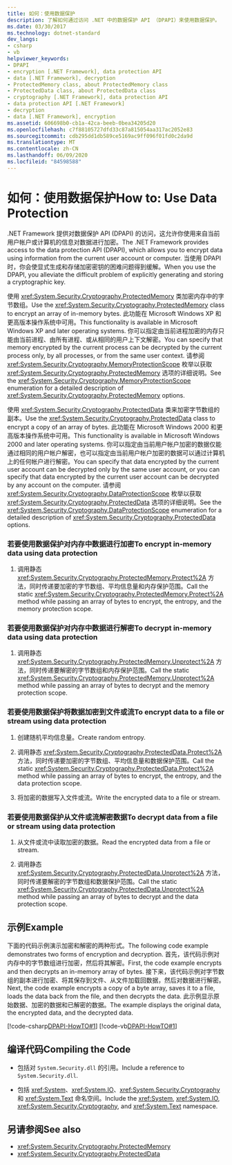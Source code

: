 ```yaml
---
title: 如何：使用数据保护
description: 了解如何通过访问 .NET 中的数据保护 API （DPAPI）来使用数据保护。
ms.date: 03/30/2017
ms.technology: dotnet-standard
dev_langs:
- csharp
- vb
helpviewer_keywords:
- DPAPI
- encryption [.NET Framework], data protection API
- data [.NET Framework], decryption
- ProtectedMemory class, about ProtectedMemory class
- ProtectedData class, about ProtectedData class
- cryptography [.NET Framework], data protection API
- data protection API [.NET Framework]
- decryption
- data [.NET Framework], encryption
ms.assetid: 606698b0-cb1a-42ca-beeb-0bea34205d20
ms.openlocfilehash: c7f88105727dfd33c87a815054aa317ac2052e83
ms.sourcegitcommit: cdb295dd1db589ce5169ac9ff096f01fd0c2da9d
ms.translationtype: MT
ms.contentlocale: zh-CN
ms.lasthandoff: 06/09/2020
ms.locfileid: "84598588"
---
```

# <a name="how-to-use-data-protection"></a><span data-ttu-id="96e30-103">如何：使用数据保护</span><span class="sxs-lookup"><span data-stu-id="96e30-103">How to: Use Data Protection</span></span>
<span data-ttu-id="96e30-104">.NET Framework 提供对数据保护 API (DPAPI) 的访问，这允许你使用来自当前用户帐户或计算机的信息对数据进行加密。</span><span class="sxs-lookup"><span data-stu-id="96e30-104">The .NET Framework provides access to the data protection API (DPAPI), which allows you to encrypt data using information from the current user account or computer.</span></span>  <span data-ttu-id="96e30-105">当使用 DPAPI 时，你会使显式生成和存储加密密钥的困难问题得到缓解。</span><span class="sxs-lookup"><span data-stu-id="96e30-105">When you use the DPAPI, you alleviate the difficult problem of explicitly generating and storing a cryptographic key.</span></span>  
  
 <span data-ttu-id="96e30-106">使用 <xref:System.Security.Cryptography.ProtectedMemory> 类加密内存中的字节数组。</span><span class="sxs-lookup"><span data-stu-id="96e30-106">Use the <xref:System.Security.Cryptography.ProtectedMemory> class to encrypt an array of in-memory bytes.</span></span>  <span data-ttu-id="96e30-107">此功能在 Microsoft Windows XP 和更高版本操作系统中可用。</span><span class="sxs-lookup"><span data-stu-id="96e30-107">This functionality is available in Microsoft Windows XP and later operating systems.</span></span>  <span data-ttu-id="96e30-108">你可以指定由当前进程加密的内存只能由当前进程、由所有进程、或从相同的用户上下文解密。</span><span class="sxs-lookup"><span data-stu-id="96e30-108">You can specify that memory encrypted by the current process can be decrypted by the current process only, by all processes, or from the same user context.</span></span>  <span data-ttu-id="96e30-109">请参阅 <xref:System.Security.Cryptography.MemoryProtectionScope> 枚举以获取 <xref:System.Security.Cryptography.ProtectedMemory> 选项的详细说明。</span><span class="sxs-lookup"><span data-stu-id="96e30-109">See the <xref:System.Security.Cryptography.MemoryProtectionScope> enumeration for a detailed description of <xref:System.Security.Cryptography.ProtectedMemory> options.</span></span>  
  
 <span data-ttu-id="96e30-110">使用 <xref:System.Security.Cryptography.ProtectedData> 类来加密字节数组的副本。</span><span class="sxs-lookup"><span data-stu-id="96e30-110">Use the <xref:System.Security.Cryptography.ProtectedData> class to encrypt a copy of an array of bytes.</span></span> <span data-ttu-id="96e30-111">此功能在 Microsoft Windows 2000 和更高版本操作系统中可用。</span><span class="sxs-lookup"><span data-stu-id="96e30-111">This functionality is available in Microsoft Windows 2000 and later operating systems.</span></span>  <span data-ttu-id="96e30-112">你可以指定由当前用户帐户加密的数据仅能通过相同的用户帐户解密，也可以指定由当前用户帐户加密的数据可以通过计算机上的任何帐户进行解密。</span><span class="sxs-lookup"><span data-stu-id="96e30-112">You can specify that data encrypted by the current user account can be decrypted only by the same user account, or you can specify that data encrypted by the current user account can be decrypted by any account on the computer.</span></span>  <span data-ttu-id="96e30-113">请参阅 <xref:System.Security.Cryptography.DataProtectionScope> 枚举以获取 <xref:System.Security.Cryptography.ProtectedData> 选项的详细说明。</span><span class="sxs-lookup"><span data-stu-id="96e30-113">See the <xref:System.Security.Cryptography.DataProtectionScope> enumeration for a detailed description of <xref:System.Security.Cryptography.ProtectedData> options.</span></span>  
  
### <a name="to-encrypt-in-memory-data-using-data-protection"></a><span data-ttu-id="96e30-114">若要使用数据保护对内存中数据进行加密</span><span class="sxs-lookup"><span data-stu-id="96e30-114">To encrypt in-memory data using data protection</span></span>  
  
1. <span data-ttu-id="96e30-115">调用静态 <xref:System.Security.Cryptography.ProtectedMemory.Protect%2A> 方法，同时传递要加密的字节数组、平均信息量和内存保护范围。</span><span class="sxs-lookup"><span data-stu-id="96e30-115">Call the static <xref:System.Security.Cryptography.ProtectedMemory.Protect%2A> method while passing an array of bytes to encrypt, the entropy, and the memory protection scope.</span></span>  
  
### <a name="to-decrypt-in-memory-data-using-data-protection"></a><span data-ttu-id="96e30-116">若要使用数据保护对内存中数据进行解密</span><span class="sxs-lookup"><span data-stu-id="96e30-116">To decrypt in-memory data using data protection</span></span>  
  
1. <span data-ttu-id="96e30-117">调用静态 <xref:System.Security.Cryptography.ProtectedMemory.Unprotect%2A> 方法，同时传递要解密的字节数组和内存保护范围。</span><span class="sxs-lookup"><span data-stu-id="96e30-117">Call the static <xref:System.Security.Cryptography.ProtectedMemory.Unprotect%2A> method while passing an array of bytes to decrypt and the memory protection scope.</span></span>  
  
### <a name="to-encrypt-data-to-a-file-or-stream-using-data-protection"></a><span data-ttu-id="96e30-118">若要使用数据保护将数据加密到文件或流</span><span class="sxs-lookup"><span data-stu-id="96e30-118">To encrypt data to a file or stream using data protection</span></span>  
  
1. <span data-ttu-id="96e30-119">创建随机平均信息量。</span><span class="sxs-lookup"><span data-stu-id="96e30-119">Create random entropy.</span></span>  
  
2. <span data-ttu-id="96e30-120">调用静态 <xref:System.Security.Cryptography.ProtectedData.Protect%2A> 方法，同时传递要加密的字节数组、平均信息量和数据保护范围。</span><span class="sxs-lookup"><span data-stu-id="96e30-120">Call the static <xref:System.Security.Cryptography.ProtectedData.Protect%2A> method while passing an array of bytes to encrypt, the entropy, and the data protection scope.</span></span>  
  
3. <span data-ttu-id="96e30-121">将加密的数据写入文件或流。</span><span class="sxs-lookup"><span data-stu-id="96e30-121">Write the encrypted data to a file or stream.</span></span>  
  
### <a name="to-decrypt-data-from-a-file-or-stream-using-data-protection"></a><span data-ttu-id="96e30-122">若要使用数据保护从文件或流解密数据</span><span class="sxs-lookup"><span data-stu-id="96e30-122">To decrypt data from a file or stream using data protection</span></span>  
  
1. <span data-ttu-id="96e30-123">从文件或流中读取加密的数据。</span><span class="sxs-lookup"><span data-stu-id="96e30-123">Read the encrypted data from a file or stream.</span></span>  
  
2. <span data-ttu-id="96e30-124">调用静态 <xref:System.Security.Cryptography.ProtectedData.Unprotect%2A> 方法，同时传递要解密的字节数组和数据保护范围。</span><span class="sxs-lookup"><span data-stu-id="96e30-124">Call the static <xref:System.Security.Cryptography.ProtectedData.Unprotect%2A> method while passing an array of bytes to decrypt and the data protection scope.</span></span>  
  
## <a name="example"></a><span data-ttu-id="96e30-125">示例</span><span class="sxs-lookup"><span data-stu-id="96e30-125">Example</span></span>  
 <span data-ttu-id="96e30-126">下面的代码示例演示加密和解密的两种形式。</span><span class="sxs-lookup"><span data-stu-id="96e30-126">The following code example demonstrates two forms of encryption and decryption.</span></span>  <span data-ttu-id="96e30-127">首先，该代码示例对内存中的字节数组进行加密，然后将其解密。</span><span class="sxs-lookup"><span data-stu-id="96e30-127">First, the code example encrypts and then decrypts an in-memory array of bytes.</span></span>  <span data-ttu-id="96e30-128">接下来，该代码示例对字节数组的副本进行加密、将其保存到文件、从文件加载回数据，然后对数据进行解密。</span><span class="sxs-lookup"><span data-stu-id="96e30-128">Next, the code example encrypts a copy of a byte array, saves it to a file, loads the data back from the file, and then decrypts the data.</span></span>  <span data-ttu-id="96e30-129">此示例显示原始数据、加密的数据和已解密的数据。</span><span class="sxs-lookup"><span data-stu-id="96e30-129">The example displays the original data, the encrypted data, and the decrypted data.</span></span>  
  
 [!code-csharp[DPAPI-HowTO#1](../../../samples/snippets/csharp/VS_Snippets_CLR/DPAPI-HowTO/cs/sample.cs#1)]
 [!code-vb[DPAPI-HowTO#1](../../../samples/snippets/visualbasic/VS_Snippets_CLR/DPAPI-HowTO/vb/sample.vb#1)]  
  
## <a name="compiling-the-code"></a><span data-ttu-id="96e30-130">编译代码</span><span class="sxs-lookup"><span data-stu-id="96e30-130">Compiling the Code</span></span>  
  
- <span data-ttu-id="96e30-131">包括对 `System.Security.dll` 的引用。</span><span class="sxs-lookup"><span data-stu-id="96e30-131">Include a reference to `System.Security.dll`.</span></span>  
  
- <span data-ttu-id="96e30-132">包括 <xref:System>、<xref:System.IO>、<xref:System.Security.Cryptography> 和 <xref:System.Text> 命名空间。</span><span class="sxs-lookup"><span data-stu-id="96e30-132">Include the <xref:System>, <xref:System.IO>, <xref:System.Security.Cryptography>, and <xref:System.Text> namespace.</span></span>  
  
## <a name="see-also"></a><span data-ttu-id="96e30-133">另请参阅</span><span class="sxs-lookup"><span data-stu-id="96e30-133">See also</span></span>

- <xref:System.Security.Cryptography.ProtectedMemory>
- <xref:System.Security.Cryptography.ProtectedData>
